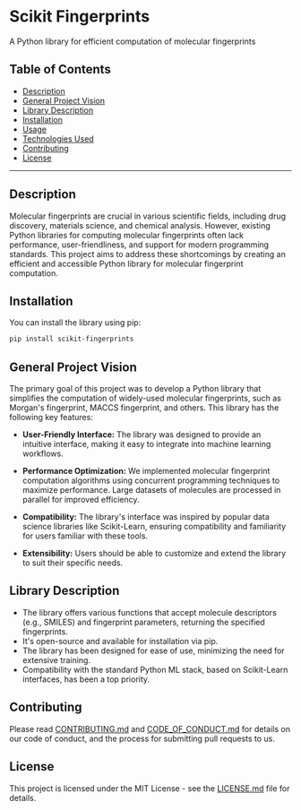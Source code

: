 # Scikit Fingerprints

A Python library for efficient computation of molecular fingerprints


## Table of Contents
- [Description](#description)
- [General Project Vision](#general-project-vision)
- [Library Description](#library-description)
- [Installation](#installation)
- [Usage](#usage)
- [Technologies Used](#technologies-used)
- [Contributing](#contributing)
- [License](#license)

---

## Description

Molecular fingerprints are crucial in various scientific fields, including drug discovery, materials science, and chemical analysis. However, existing Python libraries for computing molecular fingerprints often lack performance, user-friendliness, and support for modern programming standards. This project aims to address these shortcomings by creating an efficient and accessible Python library for molecular fingerprint computation.

## Installation

You can install the library using pip:

```bash
pip install scikit-fingerprints
```

## General Project Vision
 
The primary goal of this project was to develop a Python library that simplifies the computation of widely-used molecular fingerprints, such as Morgan's fingerprint, MACCS fingerprint, and others. This library has the following key features:

- **User-Friendly Interface:** The library was designed to provide an intuitive interface, making it easy to integrate into machine learning workflows.

- **Performance Optimization:** We implemented molecular fingerprint computation algorithms using concurrent programming techniques to maximize performance. Large datasets of molecules are processed in parallel for improved efficiency.

- **Compatibility:** The library's interface was inspired by popular data science libraries like Scikit-Learn, ensuring compatibility and familiarity for users familiar with these tools.

- **Extensibility:** Users should be able to customize and extend the library to suit their specific needs.

## Library Description

- The library offers various functions that accept molecule descriptors (e.g., SMILES) and fingerprint parameters, returning the specified fingerprints.
- It's open-source and available for installation via pip.
- The library has been designed for ease of use, minimizing the need for extensive training.
- Compatibility with the standard Python ML stack, based on Scikit-Learn interfaces, has been a top priority.

## Contributing

Please read [CONTRIBUTING.md](CONTRIBUTING.md) and [CODE_OF_CONDUCT.md](CODE_OF_CONDUCT.md) for details on our code of conduct, and the process for submitting pull requests to us.

## License

This project is licensed under the MIT License - see the [LICENSE.md](LICENSE.md) file for details.

